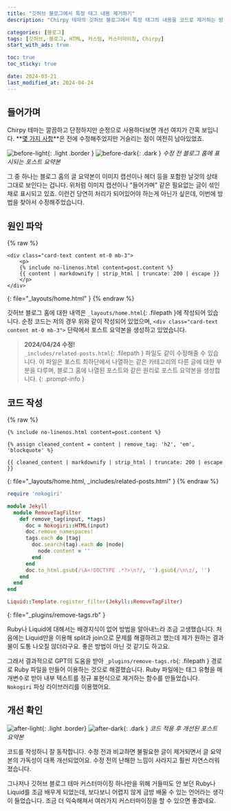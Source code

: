 ```yaml
---
title: "깃허브 블로그에서 특정 태그 내용 제거하기"
description: "Chirpy 테마의 깃허브 블로그에서 특정 태그의 내용을 코드로 제거하는 방법을 정리합니다."

categories: [블로그]
tags: [깃허브, 블로그, HTML, 커스텀, 커스터마이징, Chirpy]
start_with_ads: true

toc: true
toc_sticky: true

date: 2024-03-21
last_modified_at: 2024-04-24
---
```


## **들어가며**

Chirpy 테마는 깔끔하고 단정하지만 순정으로 사용하다보면 개선 여지가 간혹 보입니다. **[몇 가지 사항](https://hynrng.github.io/posts/first-blog-customization/)**은 전에 수정해주었지만 거슬리는 점이 여전히 남아있었죠.

![before-light](/2024-03-21-blog-content-remove/before-light.png){: .light .border }
![before-dark](/2024-03-21-blog-content-remove/before-dark.png){: .dark }
_수정 전 블로그 홈에 표시되는 포스트 요약본_

그 중 하나는 블로그 홈의 글 요약본이 이미지 캡션이나 헤더 등을 포함한 날것의 상태 그대로 보인다는 겁니다. 위처럼 이미지 캡션이나 "들어가며" 같은 필요없는 글이 섞인 채로 표시되고 있죠. 이런건 당연히 처리가 되어있어야 하는게 아닌가 싶은데, 이번에 방법을 찾아서 수정해주었습니다.

## **원인 파악**

{% raw %}
```liquid
<div class="card-text content mt-0 mb-3">
    <p>
    {% include no-linenos.html content=post.content %}
    {{ content | markdownify | strip_html | truncate: 200 | escape }}
    </p>
</div>
```
{: file="_layouts/home.html" }
{% endraw %}

깃허브 블로그 홈에 대한 내역은 `_layouts/home.html`{: .filepath }에 작성되어 있습니다. 순정 코드는 저의 경우 위와 같이 작성되어 있었으며, `<div class="card-text content mt-0 mb-3">` 단락에서 포스트 요약본을 생성하고 있었습니다.

> **2024/04/24 수정!**  
`_includes/related-posts.html`{: .filepath } 파일도 같이 수정해줄 수 있습니다. 이 파일은 포스트 최하단에서 나열하는 같은 카테고리의 다른 글에 대한 부분을 다루며, 블로그 홈에 나열된 포스트와 같은 원리로 포스트 요약본을 생성합니다.
{: .prompt-info }

## **코드 작성**

{% raw %}
```liquid
{% include no-linenos.html content=post.content %}

{% assign cleaned_content = content | remove_tag: 'h2', 'em', 'blockquote' %}

{{ cleaned_content | markdownify | strip_html | truncate: 200 | escape }}
```
{: file="_layouts/home.html, _includes/related-posts.html" }
{% endraw %}

```ruby
require 'nokogiri'

module Jekyll
  module RemoveTagFilter
    def remove_tag(input, *tags)
      doc = Nokogiri::HTML(input)
      doc.remove_namespaces!
      tags.each do |tag|
        doc.search(tag).each do |node|
          node.content = ''
        end
      end
      doc.to_html.gsub(/\A<!DOCTYPE .*?>\n?/, '').gsub(/\n\z/, '')
    end
  end
end

Liquid::Template.register_filter(Jekyll::RemoveTagFilter)
```
{: file="_plugins/remove-tags.rb" }

Ruby나 Liquid에 대해서는 배경지식이 없어 방법을 알아내느라 조금 고생했습니다. 처음에는 Liquid만을 이용해 split과 join으로 문제를 해결하려고 했는데 제가 원하는 결과물이 도통 나오질 않더라구요. 좋은 방법이 아닌 것 같기도 하고요.

그래서 결과적으로 GPT의 도움을 받아 `_plugins/remove-tags.rb`{: .filepath } 경로로 Ruby 파일을 만들어 이용하는 것으로 해결했습니다. Ruby 파일에는 태그 유형을 매개변수로 받아 내부 텍스트를 정규 표현식으로 제거하는 함수를 만들었습니다. `Nokogiri` 파싱 라이브러리를 이용했어요.

## **개선 확인**

![after-light](/2024-03-21-blog-content-remove/after-light.png){: .light .border}
![after-dark](/2024-03-21-blog-content-remove/after-dark.png){: .dark }
_코드 적용 후 개선된 포스트 요약본_

코드를 작성하니 잘 동작합니다. 수정 전과 비교하면 불필요한 글이 제거되면서 글 요약본의 가독성이 대폭 개선되었어요. 수정 전의 난해한 느낌이 사라지고 훨씬 자연스러워졌습니다.

그나저나 깃허브 블로그 테마 커스터마이징 하나만을 위해 거들떠도 안 보던 Ruby나 Liquid를 조금 배우게 되었는데, 보다보니 어렵지 않게 금방 배울 수 있는 언어라는 생각이 들었습니다. 조금 더 익숙해져서 여러가지 커스터마이징을 할 수 있으면 좋겠네요.